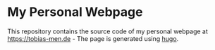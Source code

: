 # My Personal Webpage
This repository contains the source code of my personal webpage at https://tobias-men.de - The page is generated using [hugo](https://gohugo.io).
